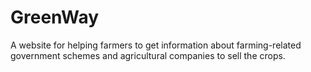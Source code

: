 # GreenWay
A website for helping farmers to get information about farming-related government schemes and agricultural companies to sell the crops.
